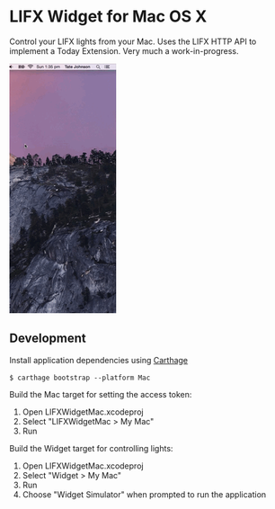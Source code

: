 # LIFX Widget for Mac OS X

Control your LIFX lights from your Mac. Uses the LIFX HTTP API to implement a Today Extension. Very much a work-in-progress.

![](Preview.gif)

## Development

Install application dependencies using [Carthage](https://github.com/Carthage/Carthage)

    $ carthage bootstrap --platform Mac

Build the Mac target for setting the access token:

1. Open LIFXWidgetMac.xcodeproj
2. Select "LIFXWidgetMac > My Mac"
3. Run

Build the Widget target for controlling lights:

1. Open LIFXWidgetMac.xcodeproj
2. Select "Widget > My Mac"
3. Run
4. Choose "Widget Simulator" when prompted to run the application
